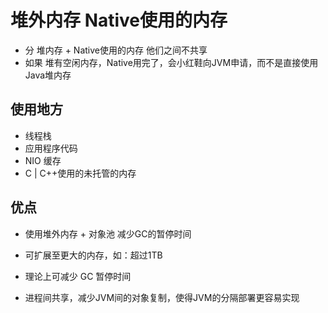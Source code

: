 # 堆外内存 Native使用的内存
- 分 堆内存 + Native使用的内存 他们之间不共享
- 如果 堆有空闲内存，Native用完了，会小红鞋向JVM申请，而不是直接使用Java堆内存

## 使用地方
- 线程栈
- 应用程序代码
- NIO 缓存
- C | C++使用的未托管的内存

## 优点
- 使用堆外内存 + 对象池 减少GC的暂停时间

- 可扩展至更大的内存，如：超过1TB
- 理论上可减少 GC 暂停时间
- 进程间共享，减少JVM间的对象复制，使得JVM的分隔部署更容易实现
